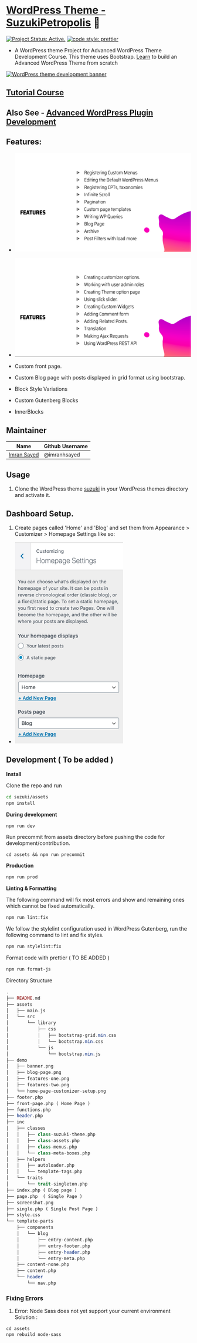 # [WordPress Theme - SuzukiPetropolis](https://youtu.be/lNtw4yxEydM) 🎨

[![Project Status: Active.](https://www.repostatus.org/badges/latest/active.svg)](https://www.repostatus.org/#active) [![code style: prettier](https://img.shields.io/badge/code_style-prettier-ff69b4.svg?style=flat-square)](https://github.com/prettier/prettier)

- A WordPress theme Project for Advanced WordPress Theme Development Course.
  This theme uses Bootstrap. [Learn](https://www.youtube.com/playlist?list=PLD8nQCAhR3tT3ehpyOpoYeUj3KHDEVK9h) to build an Advanced WordPress Theme from scratch

<a href="https://codeytek.com/course/advanced-wordpress-theme-development-course/" target="_blank">
<img src="https://codeytek.com/wp-content/uploads/2020/07/banner.png" alt="WordPress theme development banner" />
</a>

## [Tutorial Course](https://codeytek.com/course/advanced-wordpress-theme-development-course/)

## Also See - [Advanced WordPress Plugin Development](https://github.com/imranhsayed/suzuki-features)

## Features:

- ![](demo/features-one.png)

- ![](demo/features-two.png)

- Custom front page.
- Custom Blog page with posts displayed in grid format using bootstrap.
- Block Style Variations
- Custom Gutenberg Blocks
- InnerBlocks

## Maintainer

| Name                                             | Github Username |
| ------------------------------------------------ | --------------- |
| [Imran Sayed](mailto:codeytek.academy@gmail.com) | @imranhsayed    |

## Usage

1. Clone the WordPress theme [suzuki](https://github.com/imranhsayed/suzuki) in your WordPress
   themes directory and activate it.

## Dashboard Setup.

1. Create pages called 'Home' and 'Blog' and set them from Appearance > Customizer > Homepage Settings like so:

- ![](demo/home-page-customizer-setup.png)

## Development ( To be added )

**Install**

Clone the repo and run

```bash
cd suzuki/assets
npm install
```

**During development**

```bash
npm run dev
```

Run precommit from assets directory before pushing the code for development/contribution.

```
cd assets && npm run precommit
```

**Production**

```bash
npm run prod
```

**Linting & Formatting**

The following command will fix most errors and show and remaining ones which cannot be fixed automatically.

```bash
npm run lint:fix
```

We follow the stylelint configuration used in WordPress Gutenberg, run the following command to lint and fix styles.

```bash
npm run stylelint:fix
```

Format code with prettier ( TO BE ADDED )

```bash
npm run format-js
```

Directory Structure

```php
.
├── README.md
├── assets
│   ├── main.js
│   └── src
│       └── library
│           ├── css
│           │   ├── bootstrap-grid.min.css
│           │   └── bootstrap.min.css
│           └── js
│               └── bootstrap.min.js
├── demo
│   ├── banner.png
│   ├── blog-page.png
│   ├── features-one.png
│   ├── features-two.png
│   └── home-page-customizer-setup.png
├── footer.php
├── front-page.php ( Home Page )
├── functions.php
├── header.php
├── inc
│   ├── classes
│   │   ├── class-suzuki-theme.php
│   │   ├── class-assets.php
│   │   ├── class-menus.php
│   │   └── class-meta-boxes.php
│   ├── helpers
│   │   ├── autoloader.php
│   │   └── template-tags.php
│   └── traits
│       └── trait-singleton.php
├── index.php ( Blog page )
├── page.php  ( Single Page )
├── screenshot.png
├── single.php ( Single Post Page )
├── style.css
└── template-parts
    ├── components
    │   └── blog
    │       ├── entry-content.php
    │       ├── entry-footer.php
    │       ├── entry-header.php
    │       └── entry-meta.php
    ├── content-none.php
    ├── content.php
    └── header
        └── nav.php
```

### Fixing Errors

1. Error: Node Sass does not yet support your current environment
   Solution :

```shell
cd assets
npm rebuild node-sass
```
